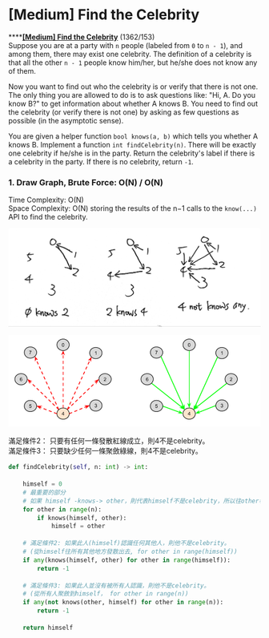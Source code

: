 # \[Medium\] Find the Celebrity

\*\*\*\*[**\[Medium\] Find the Celebrity**](https://leetcode.com/problems/find-the-celebrity/)     \(1362/153\)  
Suppose you are at a party with `n` people \(labeled from `0` to `n - 1`\), and among them, there may exist one celebrity. The definition of a celebrity is that all the other `n - 1` people know him/her, but he/she does not know any of them.

Now you want to find out who the celebrity is or verify that there is not one. The only thing you are allowed to do is to ask questions like: "Hi, A. Do you know B?" to get information about whether A knows B. You need to find out the celebrity \(or verify there is not one\) by asking as few questions as possible \(in the asymptotic sense\).

You are given a helper function `bool knows(a, b)` which tells you whether A knows B. Implement a function `int findCelebrity(n)`. There will be exactly one celebrity if he/she is in the party. Return the celebrity's label if there is a celebrity in the party. If there is no celebrity, return `-1`.

### 1. Draw Graph, Brute Force: O\(N\) / O\(N\)

Time Complexity: O\(N\)    
Space Complexity: O\(N\)  storing the results of the n−1 calls to the `know(...)` API to find the celebrity.

![](../../.gitbook/assets/find_celebrity.jpg)

![&#x6EFF;&#x8DB3;&#x689D;&#x4EF6;2    /   &#x6EFF;&#x8DB3;&#x689D;&#x4EF6;3](../../.gitbook/assets/image%20%287%29.png)

滿足條件2： 只要有任何一條發散紅線成立，則4不是celebrity。  
滿足條件3： 只要缺少任何一條聚斂綠線，則4不是celebrity。

```python
def findCelebrity(self, n: int) -> int:
    
    himself = 0
    # 最重要的部分
    # 如果 himself -knows-> other，則代表himself不是celebrity，所以往other看。    
    for other in range(n):        
        if knows(himself, other):            
            himself = other  
            
    # 滿足條件2: 如果此人(himself)認識任何其他人，則他不是celebrity。
    # (從himself往所有其他地方發散出去, for other in range(himself))     
    if any(knows(himself, other) for other in range(himself)): 
        return -1
        
    # 滿足條件3: 如果此人並沒有被所有人認識，則他不是celebrity。                     
    # (從所有人聚斂到himself， for other in range(n))
    if any(not knows(other, himself) for other in range(n)):
        return -1
        
    return himself

```


